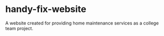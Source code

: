 # handy-fix-website

A website created for providing home maintenance services as a college team project.
